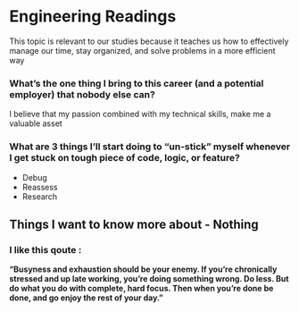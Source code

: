 #  Engineering Readings

This topic is relevant to our studies because it teaches us how to effectively manage our time, stay organized, and solve problems in a more efficient way

### What’s the one thing I bring to this career (and a potential employer) that nobody else can?

 I believe that my passion  combined with my technical skills, make me a valuable asset 

### What are 3 things I’ll start doing to “un-stick” myself whenever I get stuck on tough piece of code, logic, or feature?
* Debug
* Reassess
* Research
## Things I want to know more about - Nothing 

### I like this qoute :
 __“Busyness and exhaustion should be your enemy. If you’re chronically stressed and up late working, you’re doing something wrong. Do less. But do what you do with complete, hard focus. Then when you’re done be done, and go enjoy the rest of your day.”__
